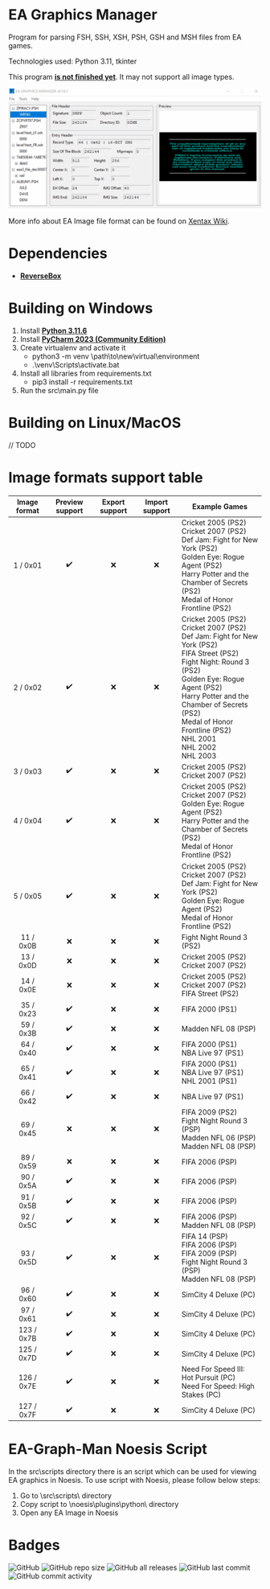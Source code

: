 # EA Graphics Manager
Program for parsing FSH, SSH, XSH, PSH, GSH and MSH files from EA games.

Technologies used: Python 3.11, tkinter

This program **<ins>is not finished yet</ins>**.
It may not support all image types.

<img src="src\data\img\usage_v0.14.1.gif">

More info about EA Image file format can be found on [Xentax Wiki](http://wiki.xentax.com/index.php/EA_SSH_FSH_Image).


# Dependencies

* **[ReverseBox](https://github.com/bartlomiejduda/ReverseBox)**


# Building on Windows

1. Install  **[Python 3.11.6](https://www.python.org/downloads/release/python-3116/)**
2. Install **[PyCharm 2023 (Community Edition)](https://www.jetbrains.com/pycharm/download/other.html)**
3. Create virtualenv and activate it
   - python3 -m venv \path\to\new\virtual\environment
   - .\venv\Scripts\activate.bat
4. Install all libraries from requirements.txt
   - pip3 install -r requirements.txt
5. Run the src\main.py file

# Building on Linux/MacOS

// TODO

# Image formats support table

| Image format                | Preview support     | Export support     | Import support     | Example Games                                                                                                                                                                                                                                                                                                |
|-----------------------------|---------------------|--------------------|--------------------|--------------------------------------------------------------------------------------------------------------------------------------------------------------------------------------------------------------------------------------------------------------------------------------------------------------|
| <center>1 / 0x01</center>   | <center>✔️</center> | <center>❌</center> | <center>❌</center> | Cricket 2005 (PS2) <br> Cricket 2007 (PS2) <br> Def Jam: Fight for New York (PS2) <br> Golden Eye: Rogue Agent (PS2) <br> Harry Potter and the Chamber of Secrets (PS2) <br> Medal of Honor Frontline (PS2)                                                                                                  |
| <center>2 / 0x02</center>   | <center>✔️</center> | <center>❌</center> | <center>❌</center> | Cricket 2005 (PS2) <br> Cricket 2007 (PS2) <br> Def Jam: Fight for New York (PS2) <br> FIFA Street (PS2) <br> Fight Night: Round 3 (PS2) <br> Golden Eye: Rogue Agent (PS2) <br> Harry Potter and the Chamber of Secrets (PS2) <br> Medal of Honor Frontline (PS2) <br> NHL 2001 <br> NHL 2002 <br> NHL 2003 |
| <center>3 / 0x03</center>   | <center>✔️</center> | <center>❌</center> | <center>❌</center> | Cricket 2005 (PS2) <br> Cricket 2007 (PS2)                                                                                                                                                                                                                                                                   |
| <center>4 / 0x04</center>   | <center>✔️</center> | <center>❌</center> | <center>❌</center> | Cricket 2005 (PS2) <br> Cricket 2007 (PS2) <br> Golden Eye: Rogue Agent (PS2) <br> Harry Potter and the Chamber of Secrets (PS2) <br> Medal of Honor Frontline (PS2)                                                                                                                                         |
| <center>5 / 0x05</center>   | <center>✔️</center> | <center>❌</center> | <center>❌</center> | Cricket 2005 (PS2) <br> Cricket 2007 (PS2) <br> Def Jam: Fight for New York (PS2) <br> Golden Eye: Rogue Agent (PS2) <br> Medal of Honor Frontline (PS2)                                                                                                                                                     |
| <center>11 / 0x0B</center>  | <center>❌</center>  | <center>❌</center> | <center>❌</center> | Fight Night Round 3 (PS2)                                                                                                                                                                                                                                                                                    |
| <center>13 / 0x0D</center>  | <center>❌</center>  | <center>❌</center> | <center>❌</center> | Cricket 2005 (PS2) <br> Cricket 2007 (PS2)                                                                                                                                                                                                                                                                   |
| <center>14 / 0x0E</center>  | <center>❌</center>  | <center>❌</center> | <center>❌</center> | Cricket 2005 (PS2) <br> Cricket 2007 (PS2)  <br> FIFA Street (PS2)                                                                                                                                                                                                                                           |
| <center>35 / 0x23</center>  | <center>✔️</center> | <center>❌</center> | <center>❌</center> | FIFA 2000 (PS1)                                                                                                                                                                                                                                                                                              |
| <center>59 / 0x3B</center>  | <center>✔️</center> | <center>❌</center> | <center>❌</center> | Madden NFL 08 (PSP)                                                                                                                                                                                                                                                                                          |
| <center>64 / 0x40</center>  | <center>✔️</center> | <center>❌</center> | <center>❌</center> | FIFA 2000 (PS1) <br> NBA Live 97 (PS1)                                                                                                                                                                                                                                                                       |
| <center>65 / 0x41</center>  | <center>✔️</center> | <center>❌</center> | <center>❌</center> | FIFA 2000 (PS1) <br> NBA Live 97 (PS1) <br> NHL 2001 (PS1)                                                                                                                                                                                                                                                   |
| <center>66 / 0x42</center>  | <center>✔️</center> | <center>❌</center> | <center>❌</center> | NBA Live 97 (PS1)                                                                                                                                                                                                                                                                                            |
| <center>69 / 0x45</center>  | <center>❌</center>  | <center>❌</center> | <center>❌</center> | FIFA 2009 (PS2)  <br> Fight Night Round 3 (PSP)  <br> Madden NFL 06 (PSP)  <br> Madden NFL 08 (PSP)                                                                                                                                                                                                          |
| <center>89 / 0x59</center>  | <center>❌</center>  | <center>❌</center> | <center>❌</center> | FIFA 2006 (PSP)                                                                                                                                                                                                                                                                                              |
| <center>90 / 0x5A</center>  | <center>✔️</center> | <center>❌</center> | <center>❌</center> | FIFA 2006 (PSP)                                                                                                                                                                                                                                                                                              |
| <center>91 / 0x5B</center>  | <center>✔️</center> | <center>❌</center> | <center>❌</center> | FIFA 2006 (PSP)                                                                                                                                                                                                                                                                                              |
| <center>92 / 0x5C</center>  | <center>✔️</center> | <center>❌</center> | <center>❌</center> | FIFA 2006 (PSP) <br> Madden NFL 08 (PSP)                                                                                                                                                                                                                                                                     |
| <center>93 / 0x5D</center>  | <center>✔️</center> | <center>❌</center> | <center>❌</center> | FIFA 14 (PSP) <br> FIFA 2006 (PSP) <br> FIFA 2009 (PSP) <br> Fight Night Round 3 (PSP) <br> Madden NFL 08 (PSP)                                                                                                                                                                                              |
| <center>96 / 0x60</center>  | <center>✔️</center> | <center>❌</center> | <center>❌</center> | SimCity 4 Deluxe (PC)                                                                                                                                                                                                                                                                                        |
| <center>97 / 0x61</center>  | <center>✔️</center> | <center>❌</center> | <center>❌</center> | SimCity 4 Deluxe (PC)                                                                                                                                                                                                                                                                                        |
| <center>123 / 0x7B</center> | <center>✔️</center> | <center>❌</center> | <center>❌</center> | SimCity 4 Deluxe (PC)                                                                                                                                                                                                                                                                                        |
| <center>125 / 0x7D</center> | <center>✔️</center> | <center>❌</center> | <center>❌</center> | SimCity 4 Deluxe (PC)                                                                                                                                                                                                                                                                                        |
| <center>126 / 0x7E</center> | <center>✔️</center> | <center>❌</center> | <center>❌</center> | Need For Speed III: Hot Pursuit (PC) <br> Need For Speed: High Stakes (PC)                                                                                                                                                                                                                                   |
| <center>127 / 0x7F</center> | <center>✔️</center> | <center>❌</center> | <center>❌</center> | SimCity 4 Deluxe (PC)                                                                                                                                                                                                                                                                                        |


# EA-Graph-Man Noesis Script

In the src\scripts directory there is an script
which can be used for viewing EA graphics in Noesis.
To use script with Noesis, please follow below steps:

1. Go to \src\scripts\ directory
2. Copy script to \noesis\plugins\python\ directory
3. Open any EA Image in Noesis

# Badges
![GitHub](https://img.shields.io/github/license/bartlomiejduda/EA-Graphics-Manager?style=plastic)
![GitHub repo size](https://img.shields.io/github/repo-size/bartlomiejduda/EA-Graphics-Manager?style=plastic)
![GitHub all releases](https://img.shields.io/github/downloads/bartlomiejduda/EA-Graphics-Manager/total)
![GitHub last commit](https://img.shields.io/github/last-commit/bartlomiejduda/EA-Graphics-Manager?style=plastic)
![GitHub commit activity](https://img.shields.io/github/commit-activity/y/bartlomiejduda/EA-Graphics-Manager?style=plastic)
